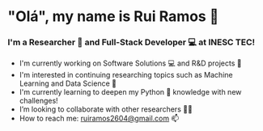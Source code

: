 # "Olá", my name is Rui Ramos 👋 

### I'm a Researcher 🔎 and Full-Stack Developer 💻 at INESC TEC!

- I'm currently working on Software Solutions 💻 and R&D projects 🔎
- I'm interested in continuing researching topics such as Machine Learning and Data Science 👀 
- I'm currently learning to deepen my Python 🐍 knowledge with new challenges!
- I’m looking to collaborate with other researchers 🤝🏻
- How to reach me: ruiramos2604@gmail.com 📫

